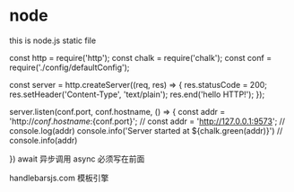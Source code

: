 # node
this is node.js static file


const http = require('http');
const chalk = require('chalk');
const conf = require('./config/defaultConfig');

const server = http.createServer((req, res) => {
    res.statusCode = 200;
    res.setHeader('Content-Type', 'text/plain');
    res.end('hello HTTP!');
});

server.listen(conf.port, conf.hostname, () => {
    const addr = 'http://${conf.hostname}:${conf.port}';
    // const addr = 'http://127.0.0.1:9573';
    // console.log(addr) 
    console.info('Server started at ${chalk.green(addr)}')
    // console.info(addr)

})
await 异步调用  async  必须写在前面 

handlebarsjs.com 模板引擎